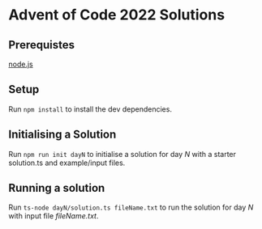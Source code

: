 # Advent of Code 2022 Solutions

## Prerequistes

[node.js](https://nodejs.org/) 

## Setup

Run `npm install` to install the dev dependencies.

## Initialising a Solution

Run `npm run init dayN` to initialise a solution for day *N* with a starter solution.ts and example/input files.

## Running a solution

Run `ts-node dayN/solution.ts fileName.txt` to run the solution for day *N* with input file *fileName.txt*.  
